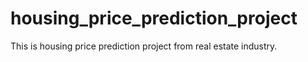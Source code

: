 # housing_price_prediction_project
This is housing price prediction project from real estate industry.
